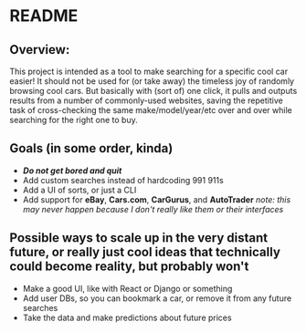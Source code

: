 # README

## Overview:

This project is intended as a tool to make searching for a specific cool car easier! It should not be used for (or take away) the timeless joy of randomly browsing cool cars. But basically with (sort of) one click, it pulls and outputs results from a number of commonly-used websites, saving the repetitive task of cross-checking the same make/model/year/etc over and over while searching for the right one to buy.

## Goals (in some order, kinda)

- ***Do not get bored and quit***
- Add custom searches instead of hardcoding 991 911s
- Add a UI of sorts, or just a CLI
- Add support for **eBay**, **Cars.com**, **CarGurus**, and **AutoTrader** *note: this may never happen because I don't really like them or their interfaces*


## Possible ways to scale up in the very distant future, or really just cool ideas that technically could become reality, but probably won't

- Make a good UI, like with React or Django or something
- Add user DBs, so you can bookmark a car, or remove it from any future searches
- Take the data and make predictions about future prices